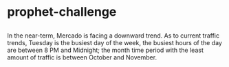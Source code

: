 # prophet-challenge
## 
In the near-term, Mercado is facing a downward trend.
As to current traffic trends, Tuesday is the busiest day of the week, the busiest hours of the day are between 8 PM and Midnight; 
the month time period with the least amount of traffic is between October and November.